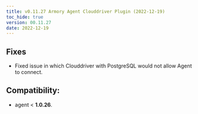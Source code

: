 ```yaml
---
title: v0.11.27 Armory Agent Clouddriver Plugin (2022-12-19)
toc_hide: true
version: 00.11.27
date: 2022-12-19
---
```


## Fixes
* Fixed issue in which Clouddriver with PostgreSQL would not allow Agent to connect.
## Compatibility:
* agent < **1.0.26**. 
